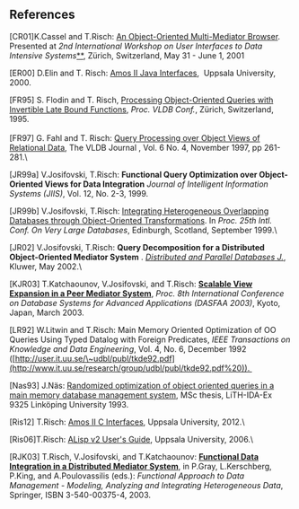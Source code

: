 ## References


\[CR01\]K.Cassel and T.Risch: [An Object-Oriented Multi-Mediator
Browser](http://www.it.uu.se/research/group/udbl/publ/goovipaper3.pdf%20).
Presented at <span style="font-style: italic; ">2nd International
Workshop on User Interfaces to Data Intensive
Systems</span>[**](http://www.uidis01.ethz.ch/%20), Zürich, Switzerland,
May 31 - June 1, 2001

\[ER00\] D.Elin and T. Risch: [Amos II Java
Interfaces](http://user.it.uu.se/%7Etorer/publ/javaapi.pdf%20),  Uppsala
University, 2000.

\[FR95\] S. Flodin and T. Risch, [Processing Object-Oriented Queries
with Invertible Late Bound
Functions](http://user.it.uu.se/%7Etorer/publ/vldb95.pdf%20), *Proc.
VLDB Conf.*, Zürich, Switzerland, 1995.\
\
 \[FR97\] G. Fahl and T. Risch: [Query Processing over Object Views of
Relational
Data](http://www.it.uu.se/research/group/udbl/publ/vldbj97.pdf%20), The
VLDB Journal , Vol. 6 No. 4, November 1997, pp 261-281.\

\[JR99a\] V.Josifovski, T.Risch: **Functional Query Optimization over
Object-Oriented Views for Data Integration** *Journal of Intelligent
Information Systems (JIIS)*, Vol. 12, No. 2-3, 1999.

\[JR99b\] V.Josifovski, T.Risch: [Integrating Heterogeneous Overlapping
Databases through Object-Oriented
Transformations](http://www.it.uu.se/research/group/udbl/publ/vldb99.pdf%20).
In *Proc. 25th Intl. Conf. On Very Large Databases*, Edinburgh,
Scotland, September 1999.\

\[JR02\] V.Josifovski, T.Risch: **Query Decomposition for a Distributed
Object-Oriented Mediator System** . [*Distributed and Parallel Databases
J.*](http://www.wkap.nl/journalhome.htm/0926-8782%20), Kluwer, May
2002.\

\[KJR03\] T.Katchaounov, V.Josifovski, and T.Risch: [**Scalable View
Expansion in a Peer Mediator
System**](http://user.it.uu.se/%7Etorer/publ/dsve.pdf%20), *Proc. 8th
International Conference on Database Systems for Advanced Applications
(DASFAA 2003)*, Kyoto, Japan, March 2003.

\[LR92\] W.Litwin and T.Risch: Main Memory Oriented Optimization of OO
Queries Using Typed Datalog with Foreign Predicates, *IEEE Transactions
on Knowledge and Data Engineering*, Vol. 4, No. 6, December 1992
([http://user.it.uu.se/\~udbl/publ/tkde92.pdf](http://www.it.uu.se/research/group/udbl/publ/tkde92.pdf%20)). 

\[Nas93\] J.Näs: [Randomized optimization of object oriented queries in
a main memory database management
system](http://www.it.uu.se/research/group/udbl/Theses/JoakimNasMSc.pdf%20),
MSc thesis, LiTH-IDA-Ex 9325 Linköping University 1993.

\[Ris12\] T.Risch: [Amos II C
Interfaces](http://user.it.uu.se/%7Etorer/publ/externalC.pdf%20),
Uppsala University, 2012.\

\[Ris06\]T.Risch: [ALisp v2 User's
Guide](http://user.it.uu.se/%7Etorer/publ/alisp2.pdf%20), Uppsala
University, 2006.\

\[RJK03\] T.Risch, V.Josifovski, and T.Katchaounov: [**Functional Data
Integration in a Distributed Mediator
System**](http://user.it.uu.se/%7Etorer/publ/FuncMedPaper.pdf%20), in
P.Gray, L.Kerschberg, P.King, and A.Poulovassilis (eds.): <span
style="font-style: italic; ">Functional Approach to Data Management -
Modeling, Analyzing and Integrating Heterogeneous Data</span>, Springer,
ISBN 3-540-00375-4, 2003.
